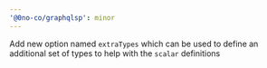 ```yaml
---
'@0no-co/graphqlsp': minor
---
```


Add new option named `extraTypes` which can be used to define an additional set of types to help with the `scalar` definitions
